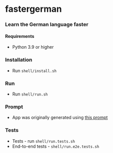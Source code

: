 # fastergerman

### Learn the German language faster

#### Requirements

- Python 3.9 or higher

### Installation

- Run `shell/install.sh`

### Run

- Run `shell/run.sh`

### Prompt

- App was originally generated using [this prompt](./docs/prompt.md)

### Tests

- Tests - run `shell/run.tests.sh`
- End-to-end tests - `shell/run.e2e.tests.sh`

